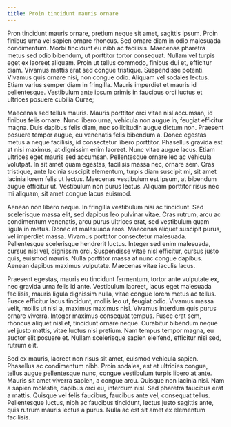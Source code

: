 ```yaml
---
title: Proin tincidunt mauris ornare
---
```


Pron tincidunt mauris ornare, pretium neque sit amet, sagittis ipsum. Proin
finibus urna vel sapien ornare rhoncus. Sed ornare diam in odio malesuada
condimentum. Morbi tincidunt eu nibh ac facilisis. Maecenas pharetra metus sed
odio bibendum, ut porttitor tortor consequat. Nullam vel turpis eget ex laoreet
aliquam. Proin ut tellus commodo, finibus dui et, efficitur diam. Vivamus
mattis erat sed congue tristique. Suspendisse potenti. Vivamus quis ornare
nisi, non congue odio. Aliquam vel sodales lectus. Etiam varius semper diam in
fringilla. Mauris imperdiet et mauris id pellentesque. Vestibulum ante ipsum
primis in faucibus orci luctus et ultrices posuere cubilia Curae;

Maecenas sed tellus mauris. Mauris porttitor orci vitae nisl accumsan, id
finibus felis ornare. Nunc libero urna, vehicula non augue in, feugiat
efficitur magna. Duis dapibus felis diam, nec sollicitudin augue dictum non.
Praesent posuere tempor augue, eu venenatis felis bibendum a. Donec egestas
metus a neque facilisis, id consectetur libero porttitor. Phasellus gravida est
at nisi maximus, at dignissim enim laoreet. Nunc vitae augue lacus. Etiam
ultrices eget mauris sed accumsan. Pellentesque ornare leo ac vehicula
volutpat. In sit amet quam egestas, facilisis massa nec, ornare sem. Cras
tristique, ante lacinia suscipit elementum, turpis diam suscipit mi, sit amet
lacinia lorem felis ut lectus. Maecenas vestibulum est ipsum, at bibendum augue
efficitur ut. Vestibulum non purus lectus. Aliquam porttitor risus nec mi
aliquam, sit amet congue lacus euismod.

Aenean non libero neque. In fringilla vestibulum nisi ac tincidunt. Sed
scelerisque massa elit, sed dapibus leo pulvinar vitae. Cras rutrum, arcu ac
condimentum venenatis, arcu purus ultrices erat, sed vestibulum quam ligula in
metus. Donec et malesuada eros. Maecenas aliquet suscipit purus, vel imperdiet
massa. Vivamus porttitor consectetur malesuada. Pellentesque scelerisque
hendrerit luctus. Integer sed enim malesuada, cursus nisl vel, dignissim orci.
Suspendisse vitae nisl efficitur, cursus justo quis, euismod mauris. Nulla
porttitor massa at nunc congue dapibus. Aenean dapibus maximus vulputate.
Maecenas vitae iaculis lacus.

Praesent egestas, mauris eu tincidunt fermentum, tortor ante vulputate ex, nec
gravida urna felis id ante. Vestibulum laoreet, lacus eget malesuada facilisis,
mauris ligula dignissim nulla, vitae congue lorem metus ac tellus. Fusce
efficitur lacus tincidunt, mollis leo ut, feugiat odio. Vivamus massa velit,
mollis ut nisi a, maximus maximus nisl. Vivamus interdum quis purus ornare
viverra. Integer maximus consequat tempus. Fusce erat sem, rhoncus aliquet nisl
et, tincidunt ornare neque. Curabitur bibendum neque vel justo mattis, vitae
luctus nisi pretium. Nam tempus tempor magna, eu auctor elit posuere et. Nullam
scelerisque sapien eleifend, efficitur nisi sed, rutrum elit.

Sed ex mauris, laoreet non risus sit amet, euismod vehicula sapien. Phasellus
ac condimentum nibh. Proin sodales, est et ultricies congue, tellus augue
pellentesque nunc, congue vestibulum turpis libero at ante. Mauris sit amet
viverra sapien, a congue arcu. Quisque non lacinia nisi. Nam a sapien molestie,
dapibus orci eu, interdum nisl. Sed pharetra faucibus erat a mattis. Quisque
vel felis faucibus, faucibus ante vel, consequat tellus. Pellentesque luctus,
nibh ac faucibus tincidunt, lectus justo sagittis ante, quis rutrum mauris
lectus a purus. Nulla ac est sit amet ex elementum facilisis. 
